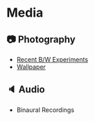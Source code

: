 # Media

## :camera: Photography

* [Recent B/W Experiments](recent-bw.md)
* [Wallpaper](wallpaper.md)

## :speaker: Audio

* Binaural Recordings